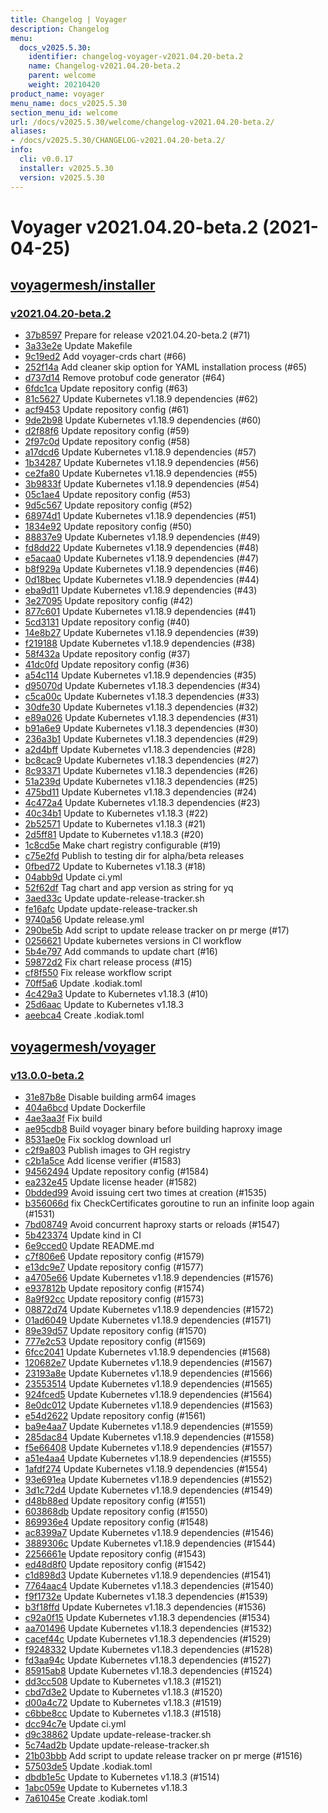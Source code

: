 ```yaml
---
title: Changelog | Voyager
description: Changelog
menu:
  docs_v2025.5.30:
    identifier: changelog-voyager-v2021.04.20-beta.2
    name: Changelog-v2021.04.20-beta.2
    parent: welcome
    weight: 20210420
product_name: voyager
menu_name: docs_v2025.5.30
section_menu_id: welcome
url: /docs/v2025.5.30/welcome/changelog-v2021.04.20-beta.2/
aliases:
- /docs/v2025.5.30/CHANGELOG-v2021.04.20-beta.2/
info:
  cli: v0.0.17
  installer: v2025.5.30
  version: v2025.5.30
---
```


# Voyager v2021.04.20-beta.2 (2021-04-25)


## [voyagermesh/installer](https://github.com/voyagermesh/installer)

### [v2021.04.20-beta.2](https://github.com/voyagermesh/installer/releases/tag/v2021.04.20-beta.2)

- [37b8597](https://github.com/voyagermesh/installer/commit/37b8597) Prepare for release v2021.04.20-beta.2 (#71)
- [3a33e2e](https://github.com/voyagermesh/installer/commit/3a33e2e) Update Makefile
- [9c19ed2](https://github.com/voyagermesh/installer/commit/9c19ed2) Add voyager-crds chart (#66)
- [252f14a](https://github.com/voyagermesh/installer/commit/252f14a) Add cleaner skip option for YAML installation process (#65)
- [d737d14](https://github.com/voyagermesh/installer/commit/d737d14) Remove protobuf code generator (#64)
- [6fdc1ca](https://github.com/voyagermesh/installer/commit/6fdc1ca) Update repository config (#63)
- [81c5627](https://github.com/voyagermesh/installer/commit/81c5627) Update Kubernetes v1.18.9 dependencies (#62)
- [acf9453](https://github.com/voyagermesh/installer/commit/acf9453) Update repository config (#61)
- [9de2b98](https://github.com/voyagermesh/installer/commit/9de2b98) Update Kubernetes v1.18.9 dependencies (#60)
- [d2f88f6](https://github.com/voyagermesh/installer/commit/d2f88f6) Update repository config (#59)
- [2f97c0d](https://github.com/voyagermesh/installer/commit/2f97c0d) Update repository config (#58)
- [a17dcd6](https://github.com/voyagermesh/installer/commit/a17dcd6) Update Kubernetes v1.18.9 dependencies (#57)
- [1b34287](https://github.com/voyagermesh/installer/commit/1b34287) Update Kubernetes v1.18.9 dependencies (#56)
- [ce2fa80](https://github.com/voyagermesh/installer/commit/ce2fa80) Update Kubernetes v1.18.9 dependencies (#55)
- [3b9833f](https://github.com/voyagermesh/installer/commit/3b9833f) Update Kubernetes v1.18.9 dependencies (#54)
- [05c1ae4](https://github.com/voyagermesh/installer/commit/05c1ae4) Update repository config (#53)
- [9d5c567](https://github.com/voyagermesh/installer/commit/9d5c567) Update repository config (#52)
- [68974d1](https://github.com/voyagermesh/installer/commit/68974d1) Update Kubernetes v1.18.9 dependencies (#51)
- [1834e92](https://github.com/voyagermesh/installer/commit/1834e92) Update repository config (#50)
- [88837e9](https://github.com/voyagermesh/installer/commit/88837e9) Update Kubernetes v1.18.9 dependencies (#49)
- [fd8dd22](https://github.com/voyagermesh/installer/commit/fd8dd22) Update Kubernetes v1.18.9 dependencies (#48)
- [e5acaa0](https://github.com/voyagermesh/installer/commit/e5acaa0) Update Kubernetes v1.18.9 dependencies (#47)
- [b8f929a](https://github.com/voyagermesh/installer/commit/b8f929a) Update Kubernetes v1.18.9 dependencies (#46)
- [0d18bec](https://github.com/voyagermesh/installer/commit/0d18bec) Update Kubernetes v1.18.9 dependencies (#44)
- [eba9d11](https://github.com/voyagermesh/installer/commit/eba9d11) Update Kubernetes v1.18.9 dependencies (#43)
- [3e27095](https://github.com/voyagermesh/installer/commit/3e27095) Update repository config (#42)
- [877c601](https://github.com/voyagermesh/installer/commit/877c601) Update Kubernetes v1.18.9 dependencies (#41)
- [5cd3131](https://github.com/voyagermesh/installer/commit/5cd3131) Update repository config (#40)
- [14e8b27](https://github.com/voyagermesh/installer/commit/14e8b27) Update Kubernetes v1.18.9 dependencies (#39)
- [f219188](https://github.com/voyagermesh/installer/commit/f219188) Update Kubernetes v1.18.9 dependencies (#38)
- [58f432a](https://github.com/voyagermesh/installer/commit/58f432a) Update repository config (#37)
- [41dc0fd](https://github.com/voyagermesh/installer/commit/41dc0fd) Update repository config (#36)
- [a54c114](https://github.com/voyagermesh/installer/commit/a54c114) Update Kubernetes v1.18.9 dependencies (#35)
- [d95070d](https://github.com/voyagermesh/installer/commit/d95070d) Update Kubernetes v1.18.3 dependencies (#34)
- [c5ca00c](https://github.com/voyagermesh/installer/commit/c5ca00c) Update Kubernetes v1.18.3 dependencies (#33)
- [30dfe30](https://github.com/voyagermesh/installer/commit/30dfe30) Update Kubernetes v1.18.3 dependencies (#32)
- [e89a026](https://github.com/voyagermesh/installer/commit/e89a026) Update Kubernetes v1.18.3 dependencies (#31)
- [b91a6e9](https://github.com/voyagermesh/installer/commit/b91a6e9) Update Kubernetes v1.18.3 dependencies (#30)
- [236a3b1](https://github.com/voyagermesh/installer/commit/236a3b1) Update Kubernetes v1.18.3 dependencies (#29)
- [a2d4bff](https://github.com/voyagermesh/installer/commit/a2d4bff) Update Kubernetes v1.18.3 dependencies (#28)
- [bc8cac9](https://github.com/voyagermesh/installer/commit/bc8cac9) Update Kubernetes v1.18.3 dependencies (#27)
- [8c93371](https://github.com/voyagermesh/installer/commit/8c93371) Update Kubernetes v1.18.3 dependencies (#26)
- [51a239d](https://github.com/voyagermesh/installer/commit/51a239d) Update Kubernetes v1.18.3 dependencies (#25)
- [475bd11](https://github.com/voyagermesh/installer/commit/475bd11) Update Kubernetes v1.18.3 dependencies (#24)
- [4c472a4](https://github.com/voyagermesh/installer/commit/4c472a4) Update Kubernetes v1.18.3 dependencies (#23)
- [40c34b1](https://github.com/voyagermesh/installer/commit/40c34b1) Update to Kubernetes v1.18.3 (#22)
- [2b52571](https://github.com/voyagermesh/installer/commit/2b52571) Update to Kubernetes v1.18.3 (#21)
- [2d5ff81](https://github.com/voyagermesh/installer/commit/2d5ff81) Update to Kubernetes v1.18.3 (#20)
- [1c8cd5e](https://github.com/voyagermesh/installer/commit/1c8cd5e) Make chart registry configurable (#19)
- [c75e2fd](https://github.com/voyagermesh/installer/commit/c75e2fd) Publish to testing dir for alpha/beta releases
- [0fbed72](https://github.com/voyagermesh/installer/commit/0fbed72) Update to Kubernetes v1.18.3 (#18)
- [04abb9d](https://github.com/voyagermesh/installer/commit/04abb9d) Update ci.yml
- [52f62df](https://github.com/voyagermesh/installer/commit/52f62df) Tag chart and app version as string for yq
- [3aed33c](https://github.com/voyagermesh/installer/commit/3aed33c) Update update-release-tracker.sh
- [fe16afc](https://github.com/voyagermesh/installer/commit/fe16afc) Update update-release-tracker.sh
- [9740a56](https://github.com/voyagermesh/installer/commit/9740a56) Update release.yml
- [290be5b](https://github.com/voyagermesh/installer/commit/290be5b) Add script to update release tracker on pr merge (#17)
- [0256621](https://github.com/voyagermesh/installer/commit/0256621) Update kubernetes versions in CI workflow
- [5b4e797](https://github.com/voyagermesh/installer/commit/5b4e797) Add commands to update chart (#16)
- [59872d2](https://github.com/voyagermesh/installer/commit/59872d2) Fix chart release process (#15)
- [cf8f550](https://github.com/voyagermesh/installer/commit/cf8f550) Fix release workflow script
- [70ff5a6](https://github.com/voyagermesh/installer/commit/70ff5a6) Update .kodiak.toml
- [4c429a3](https://github.com/voyagermesh/installer/commit/4c429a3) Update to Kubernetes v1.18.3 (#10)
- [25d6aac](https://github.com/voyagermesh/installer/commit/25d6aac) Update to Kubernetes v1.18.3
- [aeebca4](https://github.com/voyagermesh/installer/commit/aeebca4) Create .kodiak.toml



## [voyagermesh/voyager](https://github.com/voyagermesh/voyager)

### [v13.0.0-beta.2](https://github.com/voyagermesh/voyager/releases/tag/v13.0.0-beta.2)

- [31e87b8e](https://github.com/voyagermesh/voyager/commit/31e87b8e) Disable building arm64 images
- [404a6bcd](https://github.com/voyagermesh/voyager/commit/404a6bcd) Update Dockerfile
- [4ae3aa3f](https://github.com/voyagermesh/voyager/commit/4ae3aa3f) Fix build
- [ae95cdb8](https://github.com/voyagermesh/voyager/commit/ae95cdb8) Build voyager binary before building haproxy image
- [8531ae0e](https://github.com/voyagermesh/voyager/commit/8531ae0e) Fix socklog download url
- [c2f9a803](https://github.com/voyagermesh/voyager/commit/c2f9a803) Publish images to GH registry
- [c2b1a5ce](https://github.com/voyagermesh/voyager/commit/c2b1a5ce) Add license verifier (#1583)
- [94562494](https://github.com/voyagermesh/voyager/commit/94562494) Update repository config (#1584)
- [ea232e45](https://github.com/voyagermesh/voyager/commit/ea232e45) Update license header (#1582)
- [0bdded99](https://github.com/voyagermesh/voyager/commit/0bdded99) Avoid issuing cert two times at creation (#1535)
- [b356066d](https://github.com/voyagermesh/voyager/commit/b356066d) fix CheckCertificates goroutine to run an infinite loop again (#1531)
- [7bd08749](https://github.com/voyagermesh/voyager/commit/7bd08749) Avoid concurrent haproxy starts or reloads (#1547)
- [5b423374](https://github.com/voyagermesh/voyager/commit/5b423374) Update kind in CI
- [6e9cced0](https://github.com/voyagermesh/voyager/commit/6e9cced0) Update README.md
- [c7f806e6](https://github.com/voyagermesh/voyager/commit/c7f806e6) Update repository config (#1579)
- [e13dc9e7](https://github.com/voyagermesh/voyager/commit/e13dc9e7) Update repository config (#1577)
- [a4705e66](https://github.com/voyagermesh/voyager/commit/a4705e66) Update Kubernetes v1.18.9 dependencies (#1576)
- [e937812b](https://github.com/voyagermesh/voyager/commit/e937812b) Update repository config (#1574)
- [8a9f92cc](https://github.com/voyagermesh/voyager/commit/8a9f92cc) Update repository config (#1573)
- [08872d74](https://github.com/voyagermesh/voyager/commit/08872d74) Update Kubernetes v1.18.9 dependencies (#1572)
- [01ad6049](https://github.com/voyagermesh/voyager/commit/01ad6049) Update Kubernetes v1.18.9 dependencies (#1571)
- [89e39d57](https://github.com/voyagermesh/voyager/commit/89e39d57) Update repository config (#1570)
- [777e2c53](https://github.com/voyagermesh/voyager/commit/777e2c53) Update repository config (#1569)
- [6fcc2041](https://github.com/voyagermesh/voyager/commit/6fcc2041) Update Kubernetes v1.18.9 dependencies (#1568)
- [120682e7](https://github.com/voyagermesh/voyager/commit/120682e7) Update Kubernetes v1.18.9 dependencies (#1567)
- [23193a8e](https://github.com/voyagermesh/voyager/commit/23193a8e) Update Kubernetes v1.18.9 dependencies (#1566)
- [23553514](https://github.com/voyagermesh/voyager/commit/23553514) Update Kubernetes v1.18.9 dependencies (#1565)
- [924fced5](https://github.com/voyagermesh/voyager/commit/924fced5) Update Kubernetes v1.18.9 dependencies (#1564)
- [8e0dc012](https://github.com/voyagermesh/voyager/commit/8e0dc012) Update Kubernetes v1.18.9 dependencies (#1563)
- [e54d2622](https://github.com/voyagermesh/voyager/commit/e54d2622) Update repository config (#1561)
- [ba9e4aa7](https://github.com/voyagermesh/voyager/commit/ba9e4aa7) Update Kubernetes v1.18.9 dependencies (#1559)
- [285dac84](https://github.com/voyagermesh/voyager/commit/285dac84) Update Kubernetes v1.18.9 dependencies (#1558)
- [f5e66408](https://github.com/voyagermesh/voyager/commit/f5e66408) Update Kubernetes v1.18.9 dependencies (#1557)
- [a51e4aa4](https://github.com/voyagermesh/voyager/commit/a51e4aa4) Update Kubernetes v1.18.9 dependencies (#1555)
- [1afdf274](https://github.com/voyagermesh/voyager/commit/1afdf274) Update Kubernetes v1.18.9 dependencies (#1554)
- [93e691ea](https://github.com/voyagermesh/voyager/commit/93e691ea) Update Kubernetes v1.18.9 dependencies (#1552)
- [3d1c72d4](https://github.com/voyagermesh/voyager/commit/3d1c72d4) Update Kubernetes v1.18.9 dependencies (#1549)
- [d48b88ed](https://github.com/voyagermesh/voyager/commit/d48b88ed) Update repository config (#1551)
- [603868db](https://github.com/voyagermesh/voyager/commit/603868db) Update repository config (#1550)
- [869936e4](https://github.com/voyagermesh/voyager/commit/869936e4) Update repository config (#1548)
- [ac8399a7](https://github.com/voyagermesh/voyager/commit/ac8399a7) Update Kubernetes v1.18.9 dependencies (#1546)
- [3889306c](https://github.com/voyagermesh/voyager/commit/3889306c) Update Kubernetes v1.18.9 dependencies (#1544)
- [2256661e](https://github.com/voyagermesh/voyager/commit/2256661e) Update repository config (#1543)
- [ed48d8f0](https://github.com/voyagermesh/voyager/commit/ed48d8f0) Update repository config (#1542)
- [c1d898d3](https://github.com/voyagermesh/voyager/commit/c1d898d3) Update Kubernetes v1.18.9 dependencies (#1541)
- [7764aac4](https://github.com/voyagermesh/voyager/commit/7764aac4) Update Kubernetes v1.18.3 dependencies (#1540)
- [f9f1732e](https://github.com/voyagermesh/voyager/commit/f9f1732e) Update Kubernetes v1.18.3 dependencies (#1539)
- [b3f18ffd](https://github.com/voyagermesh/voyager/commit/b3f18ffd) Update Kubernetes v1.18.3 dependencies (#1536)
- [c92a0f15](https://github.com/voyagermesh/voyager/commit/c92a0f15) Update Kubernetes v1.18.3 dependencies (#1534)
- [aa701496](https://github.com/voyagermesh/voyager/commit/aa701496) Update Kubernetes v1.18.3 dependencies (#1532)
- [cacef44c](https://github.com/voyagermesh/voyager/commit/cacef44c) Update Kubernetes v1.18.3 dependencies (#1529)
- [f9248332](https://github.com/voyagermesh/voyager/commit/f9248332) Update Kubernetes v1.18.3 dependencies (#1528)
- [fd3aa94c](https://github.com/voyagermesh/voyager/commit/fd3aa94c) Update Kubernetes v1.18.3 dependencies (#1527)
- [85915ab8](https://github.com/voyagermesh/voyager/commit/85915ab8) Update Kubernetes v1.18.3 dependencies (#1524)
- [dd3cc508](https://github.com/voyagermesh/voyager/commit/dd3cc508) Update to Kubernetes v1.18.3 (#1521)
- [cbd7d3e2](https://github.com/voyagermesh/voyager/commit/cbd7d3e2) Update to Kubernetes v1.18.3 (#1520)
- [d00a4c72](https://github.com/voyagermesh/voyager/commit/d00a4c72) Update to Kubernetes v1.18.3 (#1519)
- [c6bbe8cc](https://github.com/voyagermesh/voyager/commit/c6bbe8cc) Update to Kubernetes v1.18.3 (#1518)
- [dcc94c7e](https://github.com/voyagermesh/voyager/commit/dcc94c7e) Update ci.yml
- [d9c38862](https://github.com/voyagermesh/voyager/commit/d9c38862) Update update-release-tracker.sh
- [5c74ad2b](https://github.com/voyagermesh/voyager/commit/5c74ad2b) Update update-release-tracker.sh
- [21b03bbb](https://github.com/voyagermesh/voyager/commit/21b03bbb) Add script to update release tracker on pr merge (#1516)
- [57503de5](https://github.com/voyagermesh/voyager/commit/57503de5) Update .kodiak.toml
- [dbdb1e5c](https://github.com/voyagermesh/voyager/commit/dbdb1e5c) Update to Kubernetes v1.18.3 (#1514)
- [1abc059e](https://github.com/voyagermesh/voyager/commit/1abc059e) Update to Kubernetes v1.18.3
- [7a61045e](https://github.com/voyagermesh/voyager/commit/7a61045e) Create .kodiak.toml




